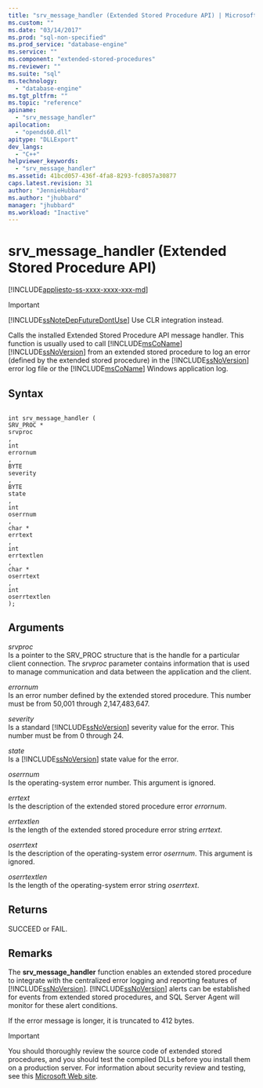 ```yaml
---
title: "srv_message_handler (Extended Stored Procedure API) | Microsoft Docs"
ms.custom: ""
ms.date: "03/14/2017"
ms.prod: "sql-non-specified"
ms.prod_service: "database-engine"
ms.service: ""
ms.component: "extended-stored-procedures"
ms.reviewer: ""
ms.suite: "sql"
ms.technology: 
  - "database-engine"
ms.tgt_pltfrm: ""
ms.topic: "reference"
apiname: 
  - "srv_message_handler"
apilocation: 
  - "opends60.dll"
apitype: "DLLExport"
dev_langs: 
  - "C++"
helpviewer_keywords: 
  - "srv_message_handler"
ms.assetid: 41bcd057-436f-4fa8-8293-fc8057a30877
caps.latest.revision: 31
author: "JennieHubbard"
ms.author: "jhubbard"
manager: "jhubbard"
ms.workload: "Inactive"
---
```

# srv_message_handler (Extended Stored Procedure API)
[!INCLUDE[appliesto-ss-xxxx-xxxx-xxx-md](../../includes/appliesto-ss-xxxx-xxxx-xxx-md.md)]
    
> [!IMPORTANT]  
>  [!INCLUDE[ssNoteDepFutureDontUse](../../includes/ssnotedepfuturedontuse-md.md)] Use CLR integration instead.  
  
 Calls the installed Extended Stored Procedure API message handler. This function is usually used to call [!INCLUDE[msCoName](../../includes/msconame-md.md)] [!INCLUDE[ssNoVersion](../../includes/ssnoversion-md.md)] from an extended stored procedure to log an error (defined by the extended stored procedure) in the [!INCLUDE[ssNoVersion](../../includes/ssnoversion-md.md)] error log file or the [!INCLUDE[msCoName](../../includes/msconame-md.md)] Windows application log.  
  
## Syntax  
  
```  
  
int srv_message_handler (  
SRV_PROC *  
srvproc  
,  
int  
errornum  
,  
BYTE   
severity  
,  
BYTE  
state  
,  
int  
oserrnum  
,  
char *  
errtext  
,  
int  
errtextlen  
,  
char *  
oserrtext  
,  
int  
oserrtextlen  
);  
```  
  
## Arguments  
 *srvproc*  
 Is a pointer to the SRV_PROC structure that is the handle for a particular client connection. The *srvproc* parameter contains information that is used to manage communication and data between the application and the client.  
  
 *errornum*  
 Is an error number defined by the extended stored procedure. This number must be from 50,001 through 2,147,483,647.  
  
 *severity*  
 Is a standard [!INCLUDE[ssNoVersion](../../includes/ssnoversion-md.md)] severity value for the error. This number must be from 0 through 24.  
  
 *state*  
 Is a [!INCLUDE[ssNoVersion](../../includes/ssnoversion-md.md)] state value for the error.  
  
 *oserrnum*  
 Is the operating-system error number. This argument is ignored.  
  
 *errtext*  
 Is the description of the extended stored procedure error *errornum*.  
  
 *errtextlen*  
 Is the length of the extended stored procedure error string *errtext*.  
  
 *oserrtext*  
 Is the description of the operating-system error *oserrnum*. This argument is ignored.  
  
 *oserrtextlen*  
 Is the length of the operating-system error string *oserrtext*.  
  
## Returns  
 SUCCEED or FAIL.  
  
## Remarks  
 The **srv_message_handler** function enables an extended stored procedure to integrate with the centralized error logging and reporting features of [!INCLUDE[ssNoVersion](../../includes/ssnoversion-md.md)]. [!INCLUDE[ssNoVersion](../../includes/ssnoversion-md.md)] alerts can be established for events from extended stored procedures, and SQL Server Agent will monitor for these alert conditions.  
  
 If the error message is longer, it is truncated to 412 bytes.  
  
> [!IMPORTANT]  
>  You should thoroughly review the source code of extended stored procedures, and you should test the compiled DLLs before you install them on a production server. For information about security review and testing, see this [Microsoft Web site](http://go.microsoft.com/fwlink/?LinkID=54761&amp;clcid=0x409http://msdn.microsoft.com/security/).  
  
  

